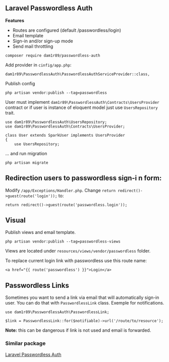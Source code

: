 ## Laravel Passwordless Auth

**Features**

- Routes are configured (default /passwordless/login)
- Email template
- Sign-in and/or sign-up mode
- Send mail throttling

`composer require dam1r89/passwordless-auth`

Add provider in `cinfig/app.php`:

	dam1r89\PasswordlessAuth\PasswordlessAuthServiceProvider::class,


Publish config

	php artisan vendor:publish --tag=passwordless


User must implement `dam1r89\PasswordlessAuth\Contracts\UsersProvider` contract or if user is instance of eloquent model just use `UsersRepository` trait.

	use dam1r89\PasswordlessAuth\UsersRepository;
	use dam1r89\PasswordlessAuth\Contracts\UsersProvider;

	class User extends SparkUser implements UsersProvider
	{
	    use UsersRepository;

... and run migration

	php artisan migrate

## Redirection users to passwordless sign-i	n form:

Modify `/app/Exceptions/Handler.php`. Change `return redirect()->guest(route('login'));` to:

	return redirect()->guest(route('passwordless.login'));


## Visual

Publish views and email template.

	php artisan vendor:publish --tag=passwordless-views

Views are located under `resources/views/vendor/passwordless` folder.

To replace current login link with passwordless use this route name:

	<a href="{{ route('passwordless') }}">Login</a>

## Passwordless Links

Sometimes you want to send a link via email that will automatically sign-in user. You can do that with `PasswordlessLink` class. Exemple for notifications.

	use dam1r89\PasswordlessAuth\PasswordlessLink;
	
	$link = PasswordlessLink::for($notifiable)->url('/route/to/resource');

**Note:** this can be dangerous if link is not used and email is forwarded.

### Similar package

[Laravel Passwordless Auth](https://github.com/Whyounes/laravel-passwordless-auth) 
